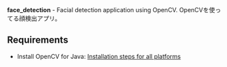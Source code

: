 **face_detection** - Facial detection application using OpenCV. OpenCVを使ってる顔検出アプリ。 


**Requirements**
------------------
- Install OpenCV for Java: [Installation steps for all platforms](https://github.com/opencv-java/opencv-java-tutorials/blob/master/docs/source/01-installing-opencv-for-java.rst)
